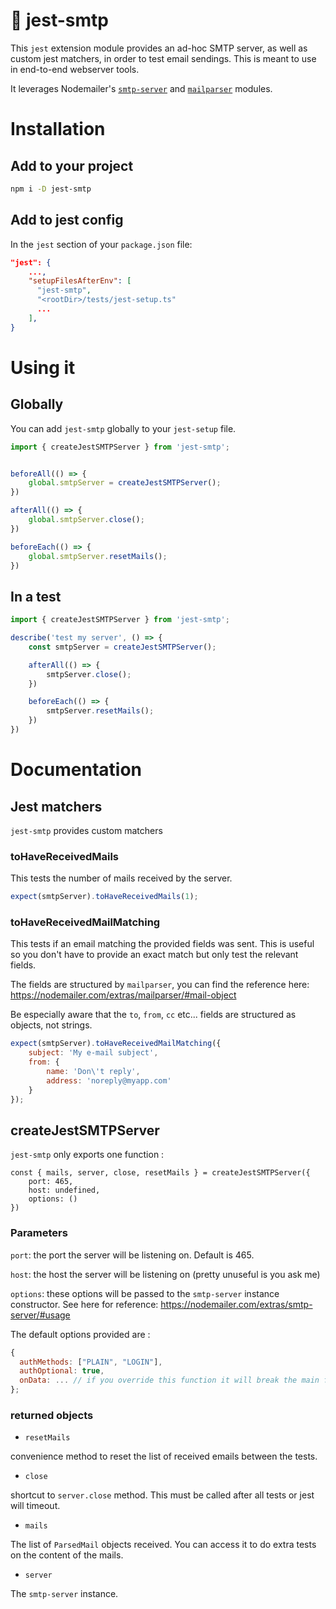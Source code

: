 # 📩 jest-smtp

This `jest` extension module provides an ad-hoc SMTP server, as well as custom jest matchers, in order to test email sendings. This is meant to use in end-to-end webserver tools.

It leverages Nodemailer's [`smtp-server`](https://nodemailer.com/extras/smtp-server/) and [`mailparser`](https://nodemailer.com/extras/mailparser/) modules.

# Installation

## Add to your project

```bash
npm i -D jest-smtp
```

## Add to jest config

In the `jest` section of your `package.json` file:

```json
"jest": {
    ...,
    "setupFilesAfterEnv": [
      "jest-smtp",
      "<rootDir>/tests/jest-setup.ts"
      ...
    ],
}
```

# Using it

## Globally

You can add `jest-smtp` globally to your `jest-setup` file.

```javascript
import { createJestSMTPServer } from 'jest-smtp';


beforeAll(() => {
    global.smtpServer = createJestSMTPServer();
})

afterAll(() => {
    global.smtpServer.close();
})

beforeEach(() => {
    global.smtpServer.resetMails();
})
```

## In a test

```javascript
import { createJestSMTPServer } from 'jest-smtp';

describe('test my server', () => {
    const smtpServer = createJestSMTPServer();

    afterAll(() => {
        smtpServer.close();
    })

    beforeEach(() => {
        smtpServer.resetMails();
    })
})
```

# Documentation

## Jest matchers

`jest-smtp` provides custom matchers

### toHaveReceivedMails

This tests the number of mails received by the server.

```javascript
expect(smtpServer).toHaveReceivedMails(1);
```

### toHaveReceivedMailMatching

This tests if an email matching the provided fields was sent. This is useful so you don't have to provide an exact match but only test the relevant fields.

The fields are structured by `mailparser`, you can find the reference here: https://nodemailer.com/extras/mailparser/#mail-object

Be especially aware that the `to`, `from`, `cc` etc... fields are structured as objects, not strings.

```javascript
expect(smtpServer).toHaveReceivedMailMatching({
    subject: 'My e-mail subject',
    from: {
        name: 'Don\'t reply',
        address: 'noreply@myapp.com'
    }
});
```

## createJestSMTPServer

`jest-smtp` only exports one function : 

```
const { mails, server, close, resetMails } = createJestSMTPServer({
    port: 465,
    host: undefined,
    options: ()
})
```

### Parameters

`port`: the port the server will be listening on. Default is 465.

`host`: the host the server will be listening on (pretty unuseful is you ask me)

`options`: these options will be passed to the `smtp-server` instance constructor. See here for reference: https://nodemailer.com/extras/smtp-server/#usage

The default options provided are :

```javascript
{
  authMethods: ["PLAIN", "LOGIN"],
  authOptional: true,
  onData: ... // if you override this function it will break the main features of the plugin
};
```

### returned objects

- `resetMails`

convenience method to reset the list of received emails between the tests.

- `close`

shortcut to `server.close` method. This must be called after all tests or jest will timeout.

- `mails`

The list of `ParsedMail` objects received. You can access it to do extra tests on the content of the mails.

- `server`

The `smtp-server` instance.


